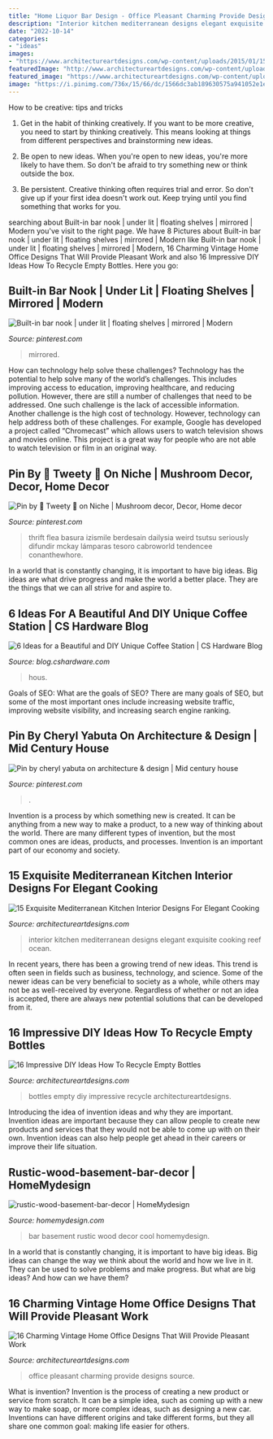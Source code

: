 ```yaml
---
title: "Home Liquor Bar Design - Office Pleasant Charming Provide Designs Source"
description: "Interior kitchen mediterranean designs elegant exquisite cooking reef ocean"
date: "2022-10-14"
categories:
- "ideas"
images:
- "https://www.architectureartdesigns.com/wp-content/uploads/2015/01/15-Exquisite-Mediterranean-Kitchen-Interior-Designs-For-Elegant-Cooking-12-630x472.jpg"
featuredImage: "http://www.architectureartdesigns.com/wp-content/uploads/2016/08/4-13.jpg"
featured_image: "https://www.architectureartdesigns.com/wp-content/uploads/2015/01/15-Exquisite-Mediterranean-Kitchen-Interior-Designs-For-Elegant-Cooking-12-630x472.jpg"
image: "https://i.pinimg.com/736x/15/66/dc/1566dc3ab189630575a941052e1e0ab3.jpg"
---
```



How to be creative: tips and tricks
1. Get in the habit of thinking creatively. If you want to be more creative, you need to start by thinking creatively. This means looking at things from different perspectives and brainstorming new ideas.
2. Be open to new ideas. When you're open to new ideas, you're more likely to have them. So don't be afraid to try something new or think outside the box.

3. Be persistent. Creative thinking often requires trial and error. So don't give up if your first idea doesn't work out. Keep trying until you find something that works for you.

	

		
searching about Built-in bar nook | under lit | floating shelves | mirrored | Modern you've visit to the right page. We have 8 Pictures about Built-in bar nook | under lit | floating shelves | mirrored | Modern like Built-in bar nook | under lit | floating shelves | mirrored | Modern, 16 Charming Vintage Home Office Designs That Will Provide Pleasant Work and also 16 Impressive DIY Ideas How To Recycle Empty Bottles. Here you go:
		
    
## Built-in Bar Nook | Under Lit | Floating Shelves | Mirrored | Modern

<img loading=lazy src="https://i.pinimg.com/736x/15/66/dc/1566dc3ab189630575a941052e1e0ab3.jpg" onerror="this.onerror=null;this.src='https://tse2.mm.bing.net/th?id=OIP.17MGVNyB1vye_jBUPPuOgwHaKS&amp;pid=15.1';" alt="Built-in bar nook | under lit | floating shelves | mirrored | Modern">

_Source: pinterest.com_

>mirrored. 

	

How can technology help solve these challenges?
Technology has the potential to help solve many of the world’s challenges. This includes improving access to education, improving healthcare, and reducing pollution. However, there are still a number of challenges that need to be addressed. One such challenge is the lack of accessible information. Another challenge is the high cost of technology. However, technology can help address both of these challenges. For example, Google has developed a project called “Chromecast” which allows users to watch television shows and movies online. This project is a great way for people who are not able to watch television or film in an original way.

    
## Pin By 🌷 Tweety 🌷 On Niche | Mushroom Decor, Decor, Home Decor

<img loading=lazy src="https://i.pinimg.com/736x/9e/28/06/9e2806b093b1e845488d745cf0d2cdab.jpg" onerror="this.onerror=null;this.src='https://tse3.mm.bing.net/th?id=OIP.7R0-0Xuy_tXYQO3PxdvW1gHaJ5&amp;pid=15.1';" alt="Pin by 🌷 Tweety 🌷 on Niche | Mushroom decor, Decor, Home decor">

_Source: pinterest.com_

>thrift flea basura izismile berdesain dailysia weird tsutsu seriously difundir mckay lámparas tesoro cabroworld tendencee conanthewhore. 

	

In a world that is constantly changing, it is important to have big ideas. Big ideas are what drive progress and make the world a better place. They are the things that we can all strive for and aspire to.

    
## 6 Ideas For A Beautiful And DIY Unique Coffee Station | CS Hardware Blog

<img loading=lazy src="https://blog.cshardware.com/wp-content/uploads/2017/06/409d9ac8b10761ebb522a5fa9f125463.jpg" onerror="this.onerror=null;this.src='https://tse4.mm.bing.net/th?id=OIP.wLGSOtiQfv5w8E2b32pYKgHaLH&amp;pid=15.1';" alt="6 Ideas for a Beautiful and DIY Unique Coffee Station | CS Hardware Blog">

_Source: blog.cshardware.com_

>hous. 

	

Goals of SEO: What are the goals of SEO?
There are many goals of SEO, but some of the most important ones include increasing website traffic, improving website visibility, and increasing search engine ranking.

    
## Pin By Cheryl Yabuta On Architecture &amp; Design | Mid Century House

<img loading=lazy src="https://i.pinimg.com/736x/01/ec/32/01ec3223447aa66101d8f098380705b8.jpg" onerror="this.onerror=null;this.src='https://tse2.mm.bing.net/th?id=OIP.CR2nBNdDKFtsXCrjwZBilgHaHA&amp;pid=15.1';" alt="Pin by cheryl yabuta on architecture &amp; design | Mid century house">

_Source: pinterest.com_

>. 

	

Invention is a process by which something new is created. It can be anything from a new way to make a product, to a new way of thinking about the world. There are many different types of invention, but the most common ones are ideas, products, and processes. Invention is an important part of our economy and society.

    
## 15 Exquisite Mediterranean Kitchen Interior Designs For Elegant Cooking

<img loading=lazy src="https://www.architectureartdesigns.com/wp-content/uploads/2015/01/15-Exquisite-Mediterranean-Kitchen-Interior-Designs-For-Elegant-Cooking-12-630x472.jpg" onerror="this.onerror=null;this.src='https://tse1.mm.bing.net/th?id=OIP.ZewCabyvxiM8cYcGaOku3AHaFj&amp;pid=15.1';" alt="15 Exquisite Mediterranean Kitchen Interior Designs For Elegant Cooking">

_Source: architectureartdesigns.com_

>interior kitchen mediterranean designs elegant exquisite cooking reef ocean. 

	

In recent years, there has been a growing trend of new ideas. This trend is often seen in fields such as business, technology, and science. Some of the newer ideas can be very beneficial to society as a whole, while others may not be as well-received by everyone. Regardless of whether or not an idea is accepted, there are always new potential solutions that can be developed from it.

    
## 16 Impressive DIY Ideas How To Recycle Empty Bottles

<img loading=lazy src="https://www.architectureartdesigns.com/wp-content/uploads/2013/03/decoration-bottles-diy-ArchitectureArtDesigns-9.jpg" onerror="this.onerror=null;this.src='https://tse4.mm.bing.net/th?id=OIP.MibulOgv3tLIQwgglS_BAwHaNK&amp;pid=15.1';" alt="16 Impressive DIY Ideas How To Recycle Empty Bottles">

_Source: architectureartdesigns.com_

>bottles empty diy impressive recycle architectureartdesigns. 

	

Introducing the idea of invention ideas and why they are important.
Invention ideas are important because they can allow people to create new products and services that they would not be able to come up with on their own. Invention ideas can also help people get ahead in their careers or improve their life situation.

    
## Rustic-wood-basement-bar-decor | HomeMydesign

<img loading=lazy src="https://homemydesign.com/wp-content/uploads/2016/06/rustic-wood-basement-bar-decor.jpg" onerror="this.onerror=null;this.src='https://tse1.mm.bing.net/th?id=OIP.gUu6378AtZr8WMJ_7qGUQQHaLH&amp;pid=15.1';" alt="rustic-wood-basement-bar-decor | HomeMydesign">

_Source: homemydesign.com_

>bar basement rustic wood decor cool homemydesign. 

	

In a world that is constantly changing, it is important to have big ideas. Big ideas can change the way we think about the world and how we live in it. They can be used to solve problems and make progress. But what are big ideas? And how can we have them?

    
## 16 Charming Vintage Home Office Designs That Will Provide Pleasant Work

<img loading=lazy src="http://www.architectureartdesigns.com/wp-content/uploads/2016/08/4-13.jpg" onerror="this.onerror=null;this.src='https://tse1.mm.bing.net/th?id=OIP.cRywMfoGuko_QbrCLcDHVQDgEs&amp;pid=15.1';" alt="16 Charming Vintage Home Office Designs That Will Provide Pleasant Work">

_Source: architectureartdesigns.com_

>office pleasant charming provide designs source. 

	

What is invention?
Invention is the process of creating a new product or service from scratch. It can be a simple idea, such as coming up with a new way to make soap, or more complex ideas, such as designing a new car. Inventions can have different origins and take different forms, but they all share one common goal: making life easier for others.

